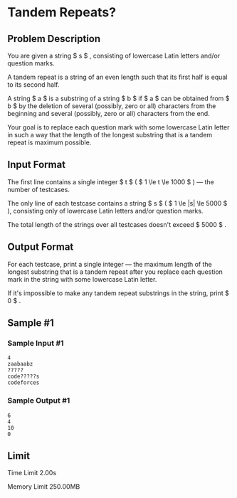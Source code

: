 # Tandem Repeats?

## Problem Description

You are given a string $ s $ , consisting of lowercase Latin letters and/or question marks.

A tandem repeat is a string of an even length such that its first half is equal to its second half.

A string $ a $ is a substring of a string $ b $ if $ a $ can be obtained from $ b $ by the deletion of several (possibly, zero or all) characters from the beginning and several (possibly, zero or all) characters from the end.

Your goal is to replace each question mark with some lowercase Latin letter in such a way that the length of the longest substring that is a tandem repeat is maximum possible.

## Input Format

The first line contains a single integer $ t $ ( $ 1 \le t \le 1000 $ ) — the number of testcases.

The only line of each testcase contains a string $ s $ ( $ 1 \le |s| \le 5000 $ ), consisting only of lowercase Latin letters and/or question marks.

The total length of the strings over all testcases doesn't exceed $ 5000 $ .

## Output Format

For each testcase, print a single integer — the maximum length of the longest substring that is a tandem repeat after you replace each question mark in the string with some lowercase Latin letter.

If it's impossible to make any tandem repeat substrings in the string, print $ 0 $ .

## Sample #1

### Sample Input #1

```
4
zaabaabz
?????
code?????s
codeforces
```

### Sample Output #1

```
6
4
10
0
```

## Limit



Time Limit
2.00s

Memory Limit
250.00MB